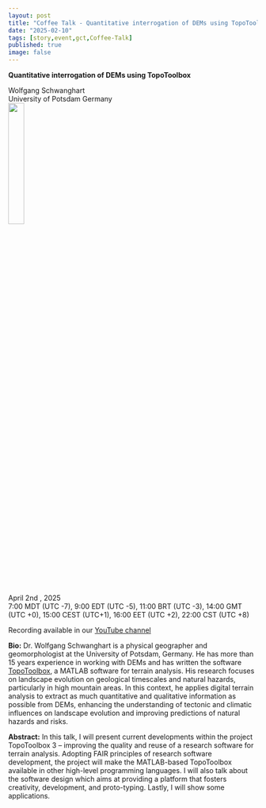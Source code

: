 ```yaml
---
layout: post
title: "Coffee Talk - Quantitative interrogation of DEMs using TopoToolbox"
date: "2025-02-10"
tags: [story,event,gct,Coffee-Talk]
published: true
image: false
---
```


**Quantitative interrogation of DEMs using TopoToolbox**

Wolfgang Schwanghart  
University of Potsdam Germany   
<img src="{{site.baseurl}}/uploads/img/faces/wolfgang.png" width="25%" />


April 2nd , 2025  
7:00 MDT (UTC -7), 9:00 EDT (UTC -5), 11:00 BRT (UTC -3), 14:00 GMT (UTC +0), 15:00 CEST (UTC+1), 16:00 EET (UTC +2), 22:00 CST (UTC +8)  

Recording available in our [YouTube channel][video_wolfgang]  

**Bio:** Dr. Wolfgang Schwanghart is a physical geographer and geomorphologist at the University of Potsdam, Germany. He has more than 15 years experience in working with DEMs and has written the software [TopoToolbox](https://topotoolbox.wordpress.com/), a MATLAB software for terrain analysis. His research focuses on landscape evolution on geological timescales and natural hazards, particularly in high mountain areas. In this context, he applies digital terrain analysis to extract as much quantitative and qualitative information as possible from DEMs, enhancing the understanding of tectonic and climatic influences on landscape evolution and improving predictions of natural hazards and risks.

**Abstract:** In this talk, I will present current developments within the project TopoToolbox 3 – improving the quality and reuse of a research software for terrain analysis. Adopting FAIR principles of research software development, the project will make the MATLAB-based TopoToolbox available in other high-level programming languages. I will also talk about the software design which aims at providing a platform that fosters creativity, development, and proto-typing. Lastly, I will show some applications.


[video_wolfgang]: <https://www.youtube.com/watch?v=HBsrmeaO3gY>

